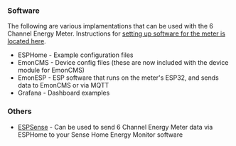 ### Software
The following are various implamentations that can be used with the 6 Channel Energy Meter. Instructions for [setting up software for the meter is located here](https://github.com/CircuitSetup/Expandable-6-Channel-ESP32-Energy-Meter#setting-up-software).
- ESPHome - Example configuration files
- EmonCMS - Device config files (these are now included with the device module for EmonCMS)
- EmonESP - ESP software that runs on the meter's ESP32, and sends data to EmonCMS or via MQTT
- Grafana - Dashboard examples

### Others
- [ESPSense](https://github.com/cbpowell/ESPSense) - Can be used to send 6 Channel Energy Meter data via ESPHome to your Sense Home Energy Monitor software
